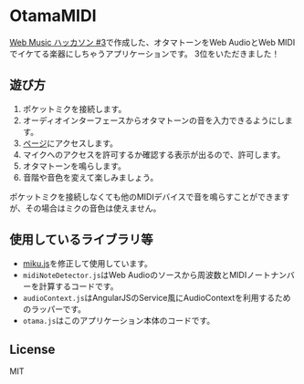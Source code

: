 # OtamaMIDI

[Web Music ハッカソン #3](http://googledevjp.blogspot.jp/2014/08/web-music-3.html)で作成した、オタマトーンをWeb AudioとWeb MIDIでイケてる楽器にしちゃうアプリケーションです。
3位をいただきました！


## 遊び方

1. ポケットミクを接続します。
2. オーディオインターフェースからオタマトーンの音を入力できるようにします。
3. [ページ](http://kirinsan-org.github.io/OtamaMIDI/)にアクセスします。
4. マイクへのアクセスを許可するか確認する表示が出るので、許可します。
5. オタマトーンを鳴らします。
6. 音階や音色を変えて楽しみましょう。

ポケットミクを接続しなくても他のMIDIデバイスで音を鳴らすことができますが、その場合はミクの音色は使えません。


## 使用しているライブラリ等

* [miku.js](https://github.com/ejeinc/miku.js)を修正して使用しています。
* `midiNoteDetector.js`はWeb Audioのソースから周波数とMIDIノートナンバーを計算するコードです。
* `audioContext.js`はAngularJSのService風にAudioContextを利用するためのラッパーです。
* `otama.js`はこのアプリケーション本体のコードです。


## License

MIT